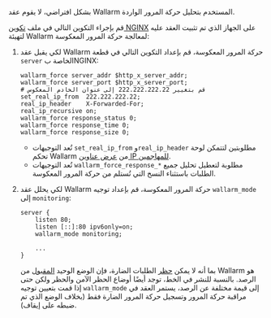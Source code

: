 بشكل افتراضي، لا يقوم عقد Wallarm المستخدم بتحليل حركة المرور الواردة.

قم بإجراء التكوين التالي في ملف [تكوين NGINX](https://docs.nginx.com/nginx/admin-guide/basic-functionality/managing-configuration-files/) على الجهاز الذي تم تثبيت العقد عليه لتهيئة Wallarm لمعالجة حركة المرور المعكوسة:

1. لكي يقبل عقد Wallarm حركة المرور المعكوسة، قم بإعداد التكوين التالي في قطعة `server` الخاصة بNGINX:

    ```
    wallarm_force server_addr $http_x_server_addr;
    wallarm_force server_port $http_x_server_port;
    # قم بتغيير 222.222.222.22 إلى عنوان الخادم المعكوس
    set_real_ip_from  222.222.222.22;
    real_ip_header    X-Forwarded-For;
    real_ip_recursive on;
    wallarm_force response_status 0;
    wallarm_force response_time 0;
    wallarm_force response_size 0;
    ```

    * تُعد التوجيهات `set_real_ip_from` و`real_ip_header` مطلوبتين لتتمكن لوحة تحكم Wallarm من [عرض عناوين IP للمهاجمين](proxy-balancer-instr).
    * تُعد التوجيهات `wallarm_force_response_*` مطلوبة لتعطيل تحليل جميع الطلبات باستثناء النسخ التي تُستلم من حركة المرور المعكوسة.
2. لكي يحلل عقد Wallarm حركة المرور المعكوسة، قم بإعداد توجيه `wallarm_mode` إلى `monitoring`:

    ```
    server {
        listen 80;
        listen [::]:80 ipv6only=on;
        wallarm_mode monitoring;

        ...
    }
    ```

    بما أنه لا يمكن [حظر](oob-advantages-limitations) الطلبات الضارة، فإن الوضع الوحيد [المقبول](waf-mode-instr) من Wallarm هو الرصد. بالنسبة للنشر في الخط، توجد أيضًا أوضاع الحظر الآمن والحظر ولكن حتى إذا قمت بتعيين توجيه `wallarm_mode` إلى قيمة مختلفة عن الرصد، يستمر العقد في مراقبة حركة المرور وتسجيل حركة المرور الضارة فقط (بخلاف الوضع الذي تم ضبطه على إيقاف).
